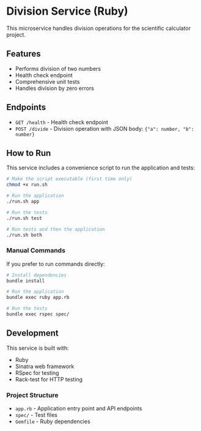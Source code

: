 # Division Service (Ruby)

This microservice handles division operations for the scientific calculator project.

## Features

- Performs division of two numbers
- Health check endpoint
- Comprehensive unit tests
- Handles division by zero errors

## Endpoints

- `GET /health` - Health check endpoint
- `POST /divide` - Division operation with JSON body: `{"a": number, "b": number}`

## How to Run

This service includes a convenience script to run the application and tests:

```bash
# Make the script executable (first time only)
chmod +x run.sh

# Run the application
./run.sh app

# Run the tests
./run.sh test

# Run tests and then the application
./run.sh both
```

### Manual Commands

If you prefer to run commands directly:

```bash
# Install dependencies
bundle install

# Run the application
bundle exec ruby app.rb

# Run the tests
bundle exec rspec spec/
```

## Development

This service is built with:

- Ruby
- Sinatra web framework
- RSpec for testing
- Rack-test for HTTP testing

### Project Structure

- `app.rb` - Application entry point and API endpoints
- `spec/` - Test files
- `Gemfile` - Ruby dependencies